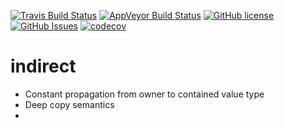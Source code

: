 [![Travis Build Status](https://travis-ci.org/jbcoe/indirect_value.svg?branch=master)](https://travis-ci.org/jbcoe/indirect_value)
[![AppVeyor Build Status](https://ci.appveyor.com/api/projects/status/github/jbcoe/indirect-value?svg=true&branch=master)](https://ci.appveyor.com/project/jbcoe/indirect-value)
[![GitHub license](https://img.shields.io/badge/license-MIT-blue.svg)](https://raw.githubusercontent.com/jbcoe/indirect/master/LICENSE.MIT)
[![GitHub Issues](https://img.shields.io/github/issues/jbcoe/indirect.svg)](http://github.com/jbcoe/indirect/issues)
[![codecov](https://codecov.io/gh/jbcoe/indirect/branch/master/graph/badge.svg)](https://codecov.io/gh/jbcoe/indirect)

# indirect

- Constant propagation from owner to contained value type
- Deep copy semantics
-

